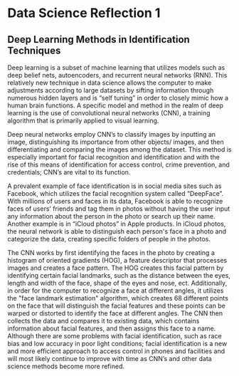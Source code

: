 # Data Science Reflection 1

## Deep Learning Methods in Identification Techniques
Deep learning is a subset of machine learning that utilizes models such as deep belief nets, autoencoders, and recurrent neural networks (RNN). This relatively new technique in data science allows the computer to make adjustments according to large datasets by sifting information through numerous hidden layers and is “self tuning” in order to closely mimic how a human brain functions. A specific model and method in the realm of deep learning is the use of convolutional neural networks (CNN), a training algorithm that is primarily applied to visual learning. 

Deep neural networks employ CNN’s to classify images by inputting an image, distinguishing its importance from other objects/ images, and then differentiating and comparing the images among the dataset. This method is especially important for facial recognition and identification and with the rise of this means of identification for access control, crime prevention, and credentials; CNN’s are vital to its function. 

A prevalent example of face identification is in social media sites such as Facebook, which utilizes the facial recognition system called “DeepFace”. With millions of users and faces in its data, Facebook is able to recognize faces of users’ friends and tag them in photos without having the user input any information about the person in the photo or search up their name. Another example is in “iCloud photos” in Apple products. In iCloud photos, the neural network is able to distinguish each person's face in a photo and categorize the data, creating specific folders of people in the photos.  

The CNN works by first identifying the faces in the photo by creating a histogram of oriented gradients (HOG), a feature descriptor that processes images and creates a face pattern. The HOG creates this facial pattern by identifying certain facial landmarks, such as the distance between the eyes, length and width of the face, shape of the eyes and nose, ect. Additionally, in order for the computer to recognize a face at different angles, it utilizes the "face landmark estimation" algorithm, which creates 68 different points on the face that will distinguish the facial features and these points can be warped or distorted to identify the face at different angles. The CNN then collects the data and compares it to existing data, which contains information about facial features, and then assigns this face to a name. Although there are some problems with facial identification, such as race bias and low accuracy in poor light conditions; facial identification is a new and more efficient approach to access control in phones and facilities and will most likely continue to improve with time as CNN’s and other data science methods become more refined. 
